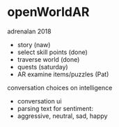 # openWorldAR
adrenalan 2018 

- story (naw)
- select skill points (done)
- traverse world (done)
- quests (saturday)
- AR examine items/puzzles (Pat)

conversation choices on intelligence

- conversation ui 
- parsing text for sentiment:
- aggressive, neutral, sad, happy



